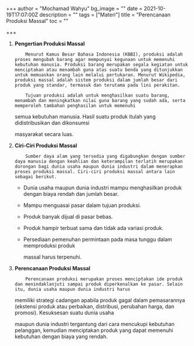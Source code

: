 +++
author = "Mochamad Wahyu"
bg_image = ""
date = 2021-10-19T17:07:00Z
description = ""
tags = ["Materi"]
title = "Perencanaan Produksi Massal"
toc = ""

+++
1. **Pengertian Produksi Massal**

           Menurut Kamus Besar Bahasa Indonesia (KBBI), produksi adalah proses mengubah barang agar mempunyai kegunaan untuk memenuhi kebutuhan manusia. Produksi barang merupakan segala kegiatan untuk menciptakan atau menambah guna atas suatu benda yang ditunjukkan untuk memuaskan orang lain melalui pertukaran. Menurut Wikipedia, produksi massal adalah sistem produksi dalam jumlah besar dari produk yang standar, termasuk dan terutama pada lini perakitan.

           Tujuan produksi adalah untuk menghasilkan suatu barang, menambah dan meningkatkan nilai guna barang yang sudah ada, serta memperoleh tambahan penghasilan untuk memenuhi

   semua kebutuhan manusia. Hasil suatu produk itulah yang didistribusikan dan dikonsumsi

   masyarakat secara luas.
2. **Ciri-Ciri Produksi Massal**

           Sumber daya alam yang tersedia yang digabungkan dengan sumber daya manusia dengan keahlian dan keterampilan terlatih merupakan dorongan bagi dunia usaha maupun dunia industri dalam menerapkan proses produksi massal. Ciri-ciri produksi massal antara lain sebagai berikut.
   * Dunia usaha maupun dunia industri mampu menghasilkan produk dengan biaya rendah dan jumlah besar.
   * Mampu menguasai pasar dalam tujuan produksi.
   * Produk banyak dijual di pasar bebas.
   * Produk hampir terbuat sama dan tidak ada variasi produk.
   * Persediaan pemenuhan permintaan pada masa tunggu dalam memproduksi produk

     massal harus terpenuhi.
3. **Perencanaan Produksi Massal**

           Perencanaan produksi merupakan proses menciptakan ide produk dan menindaklanjuti sampai produk diperkenalkan ke pasar. Selain itu, dunia usaha maupun dunia industri harus

   memiliki strategi cadangan apabila produk gagal dalam pemasarannya (ekstensi produk atau perbaikan, distribusi, perubahan harga, dan promosi). Kesuksesan suatu dunia usaha

   maupun dunia industri tergantung dari cara mencukupi kebutuhan pelanggan, kemudian menciptakan produk yang dapat memenuhi kebutuhan dengan biaya yang rendah.